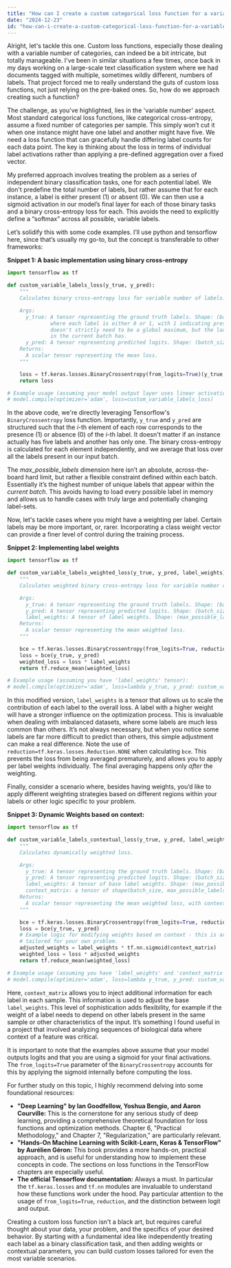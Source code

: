 ```yaml
---
title: "How can I create a custom categorical loss function for a variable number of labels?"
date: "2024-12-23"
id: "how-can-i-create-a-custom-categorical-loss-function-for-a-variable-number-of-labels"
---
```


Alright, let's tackle this one. Custom loss functions, especially those dealing with a variable number of categories, can indeed be a bit intricate, but totally manageable. I've been in similar situations a few times, once back in my days working on a large-scale text classification system where we had documents tagged with multiple, sometimes wildly different, numbers of labels. That project forced me to really understand the guts of custom loss functions, not just relying on the pre-baked ones. So, how do we approach creating such a function?

The challenge, as you've highlighted, lies in the 'variable number' aspect. Most standard categorical loss functions, like categorical cross-entropy, assume a fixed number of categories per sample. This simply won’t cut it when one instance might have one label and another might have five. We need a loss function that can gracefully handle differing label counts for each data point. The key is thinking about the loss in terms of individual label activations rather than applying a pre-defined aggregation over a fixed vector.

My preferred approach involves treating the problem as a series of independent binary classification tasks, one for each potential label. We don't predefine the total number of labels, but rather assume that for each instance, a label is either present (1) or absent (0). We can then use a sigmoid activation in our model’s final layer for each of those binary tasks and a binary cross-entropy loss for each. This avoids the need to explicitly define a “softmax” across all possible, variable labels.

Let’s solidify this with some code examples. I’ll use python and tensorflow here, since that’s usually my go-to, but the concept is transferable to other frameworks:

**Snippet 1: A basic implementation using binary cross-entropy**

```python
import tensorflow as tf

def custom_variable_labels_loss(y_true, y_pred):
    """
    Calculates binary cross-entropy loss for variable number of labels.

    Args:
      y_true: A tensor representing the ground truth labels. Shape: (batch_size, max_possible_labels)
              where each label is either 0 or 1, with 1 indicating presence. Note that 'max_possible_labels'
              doesn't strictly need to be a global maximum, but the largest number of labels any sample
              in the current batch has.
      y_pred: A tensor representing predicted logits. Shape: (batch_size, max_possible_labels)
    Returns:
      A scalar tensor representing the mean loss.
    """

    loss = tf.keras.losses.BinaryCrossentropy(from_logits=True)(y_true, y_pred)
    return loss

# Example usage (assuming your model output layer uses linear activation):
# model.compile(optimizer='adam', loss=custom_variable_labels_loss)
```

In the above code, we're directly leveraging Tensorflow's `BinaryCrossentropy` loss function. Importantly, `y_true` and `y_pred` are structured such that the *i*-th element of each row corresponds to the presence (1) or absence (0) of the *i*-th label. It doesn't matter if an instance actually has five labels and another has only one. The binary cross-entropy is calculated for each element independently, and we average that loss over all the labels present in our input batch.

The *max_possible_labels* dimension here isn’t an absolute, across-the-board hard limit, but rather a flexible constraint defined within each batch. Essentially it’s the highest number of unique labels that appear within the *current batch*. This avoids having to load every possible label in memory and allows us to handle cases with truly large and potentially changing label-sets.

Now, let's tackle cases where you might have a weighting per label. Certain labels may be more important, or, rarer. Incorporating a class weight vector can provide a finer level of control during the training process.

**Snippet 2: Implementing label weights**

```python
import tensorflow as tf

def custom_variable_labels_weighted_loss(y_true, y_pred, label_weights):
    """
    Calculates weighted binary cross-entropy loss for variable number of labels.

    Args:
      y_true: A tensor representing the ground truth labels. Shape: (batch_size, max_possible_labels)
      y_pred: A tensor representing predicted logits. Shape: (batch_size, max_possible_labels)
      label_weights: A tensor of label weights. Shape: (max_possible_labels). Higher values weight that label more
    Returns:
      A scalar tensor representing the mean weighted loss.
    """

    bce = tf.keras.losses.BinaryCrossentropy(from_logits=True, reduction=tf.keras.losses.Reduction.NONE)
    loss = bce(y_true, y_pred)
    weighted_loss = loss * label_weights
    return tf.reduce_mean(weighted_loss)

# Example usage (assuming you have 'label_weights' tensor):
# model.compile(optimizer='adam', loss=lambda y_true, y_pred: custom_variable_labels_weighted_loss(y_true, y_pred, label_weights))
```

In this modified version, `label_weights` is a tensor that allows us to scale the contribution of each label to the overall loss. A label with a higher weight will have a stronger influence on the optimization process. This is invaluable when dealing with imbalanced datasets, where some labels are much less common than others. It’s not always necessary, but when you notice some labels are far more difficult to predict than others, this simple adjustment can make a real difference. Note the use of `reduction=tf.keras.losses.Reduction.NONE` when calculating `bce`. This prevents the loss from being averaged prematurely, and allows you to apply per label weights individually. The final averaging happens only *after* the weighting.

Finally, consider a scenario where, besides having weights, you’d like to apply different weighting strategies based on different regions within your labels or other logic specific to your problem.

**Snippet 3: Dynamic Weights based on context:**

```python
import tensorflow as tf

def custom_variable_labels_contextual_loss(y_true, y_pred, label_weights, context_matrix):
    """
    Calculates dynamically weighted loss.

    Args:
      y_true: A tensor representing the ground truth labels. Shape: (batch_size, max_possible_labels)
      y_pred: A tensor representing predicted logits. Shape: (batch_size, max_possible_labels)
      label_weights: A tensor of base label weights. Shape: (max_possible_labels)
      context_matrix: a tensor of shape(batch_size, max_possible_labels) that provides additional context to adjust weights.
    Returns:
      A scalar tensor representing the mean weighted loss, with context adjustments
    """

    bce = tf.keras.losses.BinaryCrossentropy(from_logits=True, reduction=tf.keras.losses.Reduction.NONE)
    loss = bce(y_true, y_pred)
    # Example logic for modifying weights based on context - this is arbitrary, and would need to be
    # tailored for your own problem.
    adjusted_weights = label_weights * tf.nn.sigmoid(context_matrix)
    weighted_loss = loss * adjusted_weights
    return tf.reduce_mean(weighted_loss)

# Example usage (assuming you have 'label_weights' and 'context_matrix' tensors):
# model.compile(optimizer='adam', loss=lambda y_true, y_pred: custom_variable_labels_contextual_loss(y_true, y_pred, label_weights, context_matrix))

```

Here, `context_matrix` allows you to inject additional information for each label in each sample. This information is used to adjust the base `label_weights`. This level of sophistication adds flexibility, for example if the weight of a label needs to depend on other labels present in the same sample or other characteristics of the input. It’s something I found useful in a project that involved analyzing sequences of biological data where context of a feature was critical.

It is important to note that the examples above assume that your model outputs logits and that you are using a sigmoid for your final activations. The `from_logits=True` parameter of the `BinaryCrossentropy` accounts for this by applying the sigmoid internally before computing the loss.

For further study on this topic, I highly recommend delving into some foundational resources:

* **"Deep Learning" by Ian Goodfellow, Yoshua Bengio, and Aaron Courville:** This is the cornerstone for any serious study of deep learning, providing a comprehensive theoretical foundation for loss functions and optimization methods. Chapter 6, "Practical Methodology," and Chapter 7, "Regularization," are particularly relevant.
* **"Hands-On Machine Learning with Scikit-Learn, Keras & TensorFlow" by Aurélien Géron:** This book provides a more hands-on, practical approach, and is useful for understanding how to implement these concepts in code. The sections on loss functions in the TensorFlow chapters are especially useful.
* **The official Tensorflow documentation:** Always a must. In particular the `tf.keras.losses` and `tf.nn` modules are invaluable to understand how these functions work under the hood. Pay particular attention to the usage of `from_logits=True`, `reduction`, and the distinction between logit and output.

Creating a custom loss function isn't a black art, but requires careful thought about your data, your problem, and the specifics of your desired behavior. By starting with a fundamental idea like independently treating each label as a binary classification task, and then adding weights or contextual parameters, you can build custom losses tailored for even the most variable scenarios.
